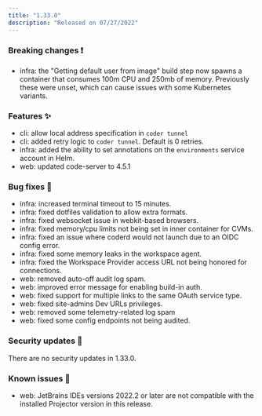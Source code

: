 ```yaml
---
title: "1.33.0"
description: "Released on 07/27/2022"
---
```


### Breaking changes ❗

- infra: the "Getting default user from image" build step now spawns a container
  that consumes 100m CPU and 250mb of memory. Previously these were unset, which
  can cause issues with some Kubernetes variants.

### Features ✨

- cli: allow local address specification in `coder tunnel`
- cli: added retry logic to `coder tunnel`. Default is 0 retries.
- infra: added the ability to set annotations on the `environments` service
  account in Helm.
- web: updated code-server to 4.5.1

### Bug fixes 🐛

- infra: increased terminal timeout to 15 minutes.
- infra: fixed dotfiles validation to allow extra formats.
- infra: fixed websocket issue in webkit-based browsers.
- infra: fixed memory/cpu limits not being set in inner container for CVMs.
- infra: fixed an issue where coderd would not launch due to an OIDC config
  error.
- infra: fixed some memory leaks in the workspace agent.
- infra: fixed the Workspace Provider access URL not being honored for
  connections.
- web: removed auto-off audit log spam.
- web: improved error message for enabling build-in auth.
- web: fixed support for multiple links to the same OAuth service type.
- web: fixed site-admins Dev URLs privileges.
- web: removed some telemetry-related log spam
- web: fixed some config endpoints not being audited.

### Security updates 🔐

There are no security updates in 1.33.0.

### Known issues 🔧

- web: JetBrains IDEs versions 2022.2 or later are not compatible with the
  installed Projector version in this release.
